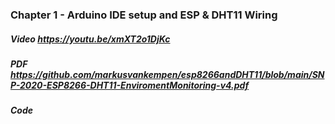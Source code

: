 ### Chapter 1 - Arduino IDE setup and ESP & DHT11 Wiring
##### Video https://youtu.be/xmXT2o1DjKc
##### PDF https://github.com/markusvankempen/esp8266andDHT11/blob/main/SNP-2020-ESP8266-DHT11-EnviromentMonitoring-v4.pdf
##### Code 


